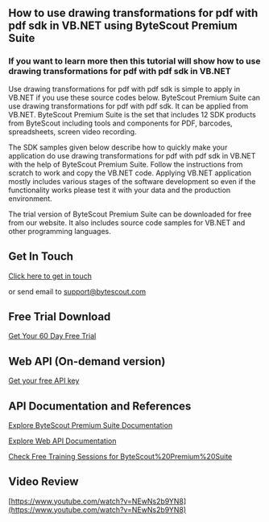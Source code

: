## How to use drawing transformations for pdf with pdf sdk in VB.NET using ByteScout Premium Suite

### If you want to learn more then this tutorial will show how to use drawing transformations for pdf with pdf sdk in VB.NET

Use drawing transformations for pdf with pdf sdk is simple to apply in VB.NET if you use these source codes below. ByteScout Premium Suite can use drawing transformations for pdf with pdf sdk. It can be applied from VB.NET. ByteScout Premium Suite is the set that includes 12 SDK products from ByteScout including tools and components for PDF, barcodes, spreadsheets, screen video recording.

The SDK samples given below describe how to quickly make your application do use drawing transformations for pdf with pdf sdk in VB.NET with the help of ByteScout Premium Suite. Follow the instructions from scratch to work and copy the VB.NET code. Applying VB.NET application mostly includes various stages of the software development so even if the functionality works please test it with your data and the production environment.

The trial version of ByteScout Premium Suite can be downloaded for free from our website. It also includes source code samples for VB.NET and other programming languages.

## Get In Touch

[Click here to get in touch](https://bytescout.zendesk.com/hc/en-us/requests/new?subject=ByteScout%20Premium%20Suite%20Question)

or send email to [support@bytescout.com](mailto:support@bytescout.com?subject=ByteScout%20Premium%20Suite%20Question) 

## Free Trial Download

[Get Your 60 Day Free Trial](https://bytescout.com/download/web-installer?utm_source=github-readme)

## Web API (On-demand version)

[Get your free API key](https://pdf.co/documentation/api?utm_source=github-readme)

## API Documentation and References

[Explore ByteScout Premium Suite Documentation](https://bytescout.com/documentation/index.html?utm_source=github-readme)

[Explore Web API Documentation](https://pdf.co/documentation/api?utm_source=github-readme)

[Check Free Training Sessions for ByteScout%20Premium%20Suite](https://academy.bytescout.com/)

## Video Review

[https://www.youtube.com/watch?v=NEwNs2b9YN8](https://www.youtube.com/watch?v=NEwNs2b9YN8)